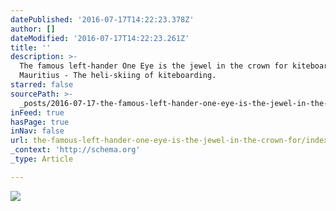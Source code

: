 ```yaml
---
datePublished: '2016-07-17T14:22:23.378Z'
author: []
dateModified: '2016-07-17T14:22:23.261Z'
title: ''
description: >-
  The famous left-hander One Eye is the jewel in the crown for kiteboarding in
  Mauritius - The heli-skiing of kiteboarding.
starred: false
sourcePath: >-
  _posts/2016-07-17-the-famous-left-hander-one-eye-is-the-jewel-in-the-crown-for.md
inFeed: true
hasPage: true
inNav: false
url: the-famous-left-hander-one-eye-is-the-jewel-in-the-crown-for/index.html
_context: 'http://schema.org'
_type: Article

---
```

![](https://the-grid-user-content.s3-us-west-2.amazonaws.com/6eb65ef2-77ff-475d-96a7-cdee7fa6b86d.jpg)
